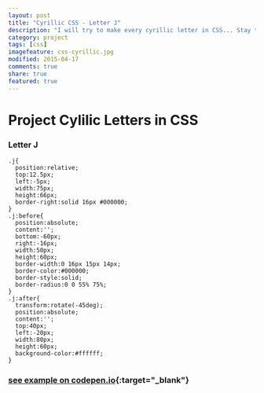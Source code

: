 ```yaml
---
layout: post
title: "Cyrillic CSS - Letter Ј"
description: "I will try to make every cyrillic letter in CSS... Stay tuned..."
category: project
tags: [css] 
imagefeature: css-cyrillic.jpg
modified: 2015-04-17
comments: true
share: true
featured: true
---
```


# Project Cylilic Letters in CSS

### Letter Ј


    .j{
      position:relative;
      top:12.5px;
      left:-5px;
      width:75px;
      height:66px;
      border-right:solid 16px #000000;
    }
    .j:before{
      position:absolute;
      content:'';
      bottom:-60px;
      right:-16px;
      width:50px;
      height:60px;
      border-width:0 16px 15px 14px;
      border-color:#000000;
      border-style:solid;
      border-radius:0 0 55% 75%;
    }
    .j:after{
      transform:rotate(-45deg);
      position:absolute;
      content:'';
      top:40px;
      left:-20px;
      width:80px;
      height:60px;
      background-color:#ffffff;
    }        
    
    
### [see example on codepen.io](http://codepen.io/MilosRujevic/pen/rVBYXo){:target="_blank"}